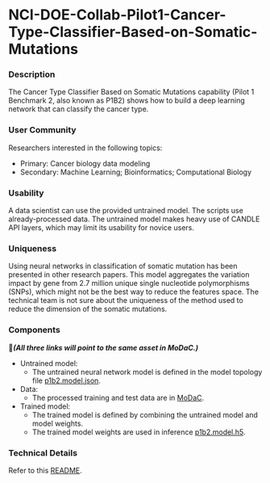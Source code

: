 # NCI-DOE-Collab-Pilot1-Cancer-Type-Classifier-Based-on-Somatic-Mutations

### Description
The Cancer Type Classifier Based on Somatic Mutations capability (Pilot 1 Benchmark 2, also known as P1B2) shows how to build a deep learning network that can classify the cancer type.

### User Community
Researchers interested in the following topics:
* Primary: Cancer biology data modeling
* Secondary: Machine Learning; Bioinformatics; Computational Biology

### Usability
A data scientist can use the provided untrained model. The scripts use already-processed data. The untrained model makes heavy use of CANDLE API layers, which may limit its usability for novice users.

### Uniqueness
Using neural networks in classification of somatic mutation has been presented in other research papers. This model aggregates the variation impact by gene from 2.7 million unique single nucleotide polymorphisms (SNPs), which might not be the best way to reduce the features space. The technical team is not sure about the uniqueness of the method used to reduce the dimension of the somatic mutations.

### Components
&#x1F534;_**(All three links will point to the same asset in MoDaC.)**_
* Untrained model: 
  * The untrained neural network model is defined in the model topology file [p1b2.model.json](https://modac.cancer.gov/searchTab?dme_data_id=). 
* Data:
  * The processed training and test data are in [MoDaC](https://modac.cancer.gov/searchTab?dme_data_id=).
* Trained model:
  * The trained model is defined by combining the untrained model and model weights.
  * The trained model weights are used in inference [p1b2.model.h5](https://modac.cancer.gov/searchTab?dme_data_id=).

### Technical Details
Refer to this [README](./Pilot1/P1B2/README.md).
